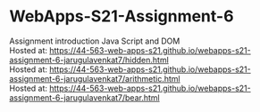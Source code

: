 # WebApps-S21-Assignment-6
Assignment introduction Java Script and DOM<br>
Hosted at: <https://44-563-web-apps-s21.github.io/webapps-s21-assignment-6-jarugulavenkat7/hidden.html><br>
Hosted at: <https://44-563-web-apps-s21.github.io/webapps-s21-assignment-6-jarugulavenkat7/arithmetic.html><br>
Hosted at: <https://44-563-web-apps-s21.github.io/webapps-s21-assignment-6-jarugulavenkat7/bear.html><br>
